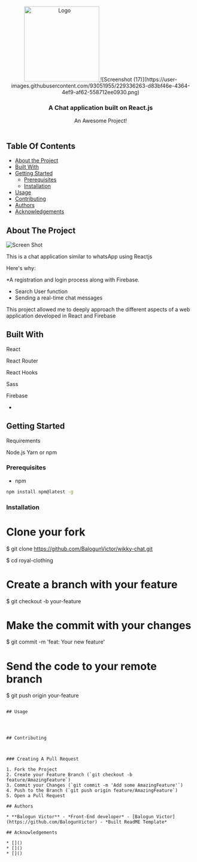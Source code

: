 <br/>
<p align="center">
  <a href="https://github.com/Balogun Victor/wikky-chat">
    <img src="https://getlogovector.com/wp-content/uploads/2020/10/readme-logo-vector.png"  alt="Logo" width="200" height="200">
  </a>
![Screenshot (17)](https://user-images.githubusercontent.com/93051955/229336263-d83bf46e-4364-4ef9-af62-558712ee0930.png)

  <h3 align="center">A Chat application built on React.js</h3>

  <p align="center">
    An Awesome Project!
    <br/>
    <br/>
  </p>
</p>



## Table Of Contents

* [About the Project](#about-the-project)
* [Built With](#built-with)
* [Getting Started](#getting-started)
  * [Prerequisites](#prerequisites)
  * [Installation](#installation)
* [Usage](#usage)
* [Contributing](#contributing)
* [Authors](#authors)
* [Acknowledgements](#acknowledgements)

## About The Project

![Screen Shot](images/screenshot.png)

This is a chat application similar to whatsApp using Reactjs

Here's why:

*A registration and login process along with Firebase.
* Search User function
* Sending a real-time chat messages


This project allowed me to deeply approach the different aspects of a web application developed in React and Firebase


## Built With

React

React Router

React Hooks

Sass

Firebase


* []()

## Getting Started

Requirements

Node.js
Yarn or npm

### Prerequisites


* npm

```sh
npm install npm@latest -g
```

### Installation

# Clone your fork
$ git clone https://github.com/BalogunVictor/wikky-chat.git 

$ cd royal-clothing

# Create a branch with your feature
$ git checkout -b your-feature

# Make the commit with your changes
$ git commit -m 'feat: Your new feature'

# Send the code to your remote branch
$ git push origin your-feature
```

## Usage




## Contributing



### Creating A Pull Request

1. Fork the Project
2. Create your Feature Branch (`git checkout -b feature/AmazingFeature`)
3. Commit your Changes (`git commit -m 'Add some AmazingFeature'`)
4. Push to the Branch (`git push origin feature/AmazingFeature`)
5. Open a Pull Request

## Authors

* **Balogun Victor** - *Front-End developer* - [Balogun Victor](https://github.com/BalogunVictor) - *Built ReadME Template*

## Acknowledgements

* []()
* []()
* []()

